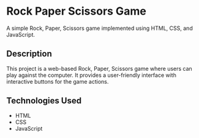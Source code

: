 # Rock Paper Scissors Game

A simple Rock, Paper, Scissors game implemented using HTML, CSS, and JavaScript.


## Description

This project is a web-based Rock, Paper, Scissors game where users can play against the computer. It provides a user-friendly interface with interactive buttons for the game actions.

## Technologies Used

- HTML
- CSS
- JavaScript


